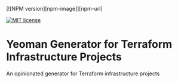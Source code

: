 [![NPM version][npm-image]][npm-url]

[![MIT license](http://img.shields.io/badge/license-MIT-brightgreen.svg)](http://opensource.org/licenses/MIT)

# Yeoman Generator for Terraform Infrastructure Projects

An opinionated generator for Terraform infrastructure projects